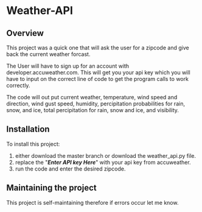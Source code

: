 # Weather-API

## Overview
This project was a quick one that will ask the user for a zipcode and give back the current weather forcast. 

The User will have to sign up for an account with developer.accuweather.com. This will get you your api key which you will have to input on the correct line of code to get the program calls to work correctly. 

The code will out put current weather, temperature, wind speed and direction, wind gust speed, humidity, percipitation probabilities for rain, snow, and ice, total percipitation for rain, snow and ice, and visibility.

## Installation
To install this project:
1. either download the master branch or download the weather_api.py file.
2. replace the "***Enter API key Here***" with your api key from accuweather.
3. run the code and enter the desired zipcode.

## Maintaining the project
This project is self-maintaining therefore if errors occur let me know.




